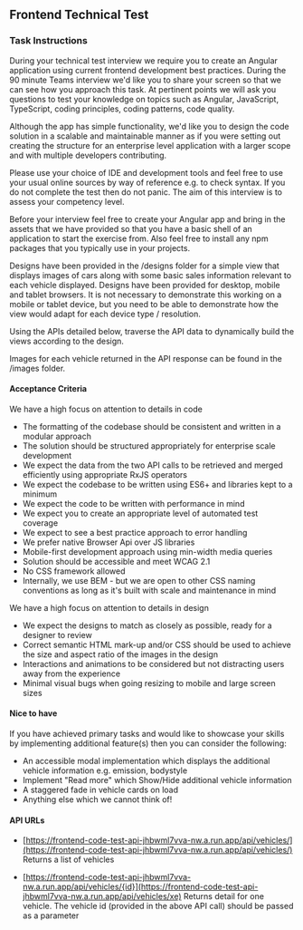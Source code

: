 ## Frontend Technical Test


### Task Instructions

During your technical test interview we require you to create an Angular application using current frontend development best practices. During the 90 minute Teams interview we'd like you to share your screen so that we can see how you approach this task. At pertinent points we will ask you questions to test your knowledge on topics such as Angular, JavaScript, TypeScript, coding principles, coding patterns, code quality. 

Although the app has simple functionality, we'd like you to design the code solution in a scalable and maintainable manner as if you were setting out creating the structure for an enterprise level application with a larger scope and with multiple developers contributing.

Please use your choice of IDE and development tools and feel free to use your usual online sources by way of reference e.g. to check syntax. If you do not complete the test then do not panic. The aim of this interview is to assess your competency level.

Before your interview feel free to create your Angular app and bring in the assets that we have provided so that you have a basic shell of an application to start the exercise from. Also feel free to install any npm packages that you typically use in your projects.

Designs have been provided in the /designs folder for a simple view that displays images of cars along with some basic sales information relevant to each vehicle displayed. Designs have been provided for desktop, mobile and tablet browsers. It is not necessary to demonstrate this working on a mobile or tablet device, but you need to be able to demonstrate how the view would adapt for each device type / resolution.

Using the APIs detailed below, traverse the API data to dynamically build the views according to the design.

Images for each vehicle returned in the API response can be found in the /images folder.

#### Acceptance Criteria
We have a high focus on attention to details in code

* The formatting of the codebase should be consistent and written in a modular approach
* The solution should be structured appropriately for enterprise scale development
* We expect the data from the two API calls to be retrieved and merged efficiently using appropriate RxJS operators
* We expect the codebase to be written using ES6+ and libraries kept to a minimum
* We expect the code to be written with performance in mind
* We expect you to create an appropriate level of automated test coverage
* We expect to see a best practice approach to error handling
* We prefer native Browser Api over JS libraries
* Mobile-first development approach using min-width media queries
* Solution should be accessible and meet WCAG 2.1
* No CSS framework allowed
* Internally, we use BEM - but we are open to other CSS naming conventions as long as it's built with scale and maintenance in mind

We have a high focus on attention to details in design

* We expect the designs to match as closely as possible, ready for a designer to review
* Correct semantic HTML mark-up and/or CSS should be used to achieve the size and aspect ratio of the images in the design
* Interactions and animations to be considered but not distracting users away from the experience
* Minimal visual bugs when going resizing to mobile and large screen sizes

#### Nice to have
If you have achieved primary tasks and would like to showcase your skills by implementing additional feature(s) then you can consider the following:

* An accessible modal implementation which displays the additional vehicle information e.g. emission, bodystyle
* Implement "Read more" which Show/Hide additional vehicle information
* A staggered fade in vehicle cards on load
* Anything else which we cannot think of!


#### API URLs
* [https://frontend-code-test-api-jhbwml7vva-nw.a.run.app/api/vehicles/](https://frontend-code-test-api-jhbwml7vva-nw.a.run.app/api/vehicles/)
  Returns a list of vehicles

* [https://frontend-code-test-api-jhbwml7vva-nw.a.run.app/api/vehicles/{id}](https://frontend-code-test-api-jhbwml7vva-nw.a.run.app/api/vehicles/xe)
  Returns detail for one vehicle. The vehicle id (provided in the above API call) should be passed as a parameter

